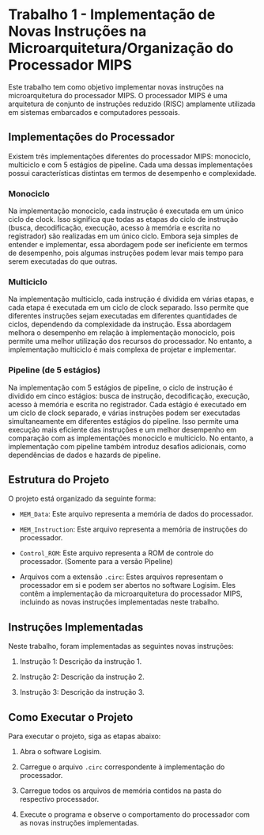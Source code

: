 # Trabalho 1 - Implementação de Novas Instruções na Microarquitetura/Organização do Processador MIPS

Este trabalho tem como objetivo implementar novas instruções na microarquitetura do processador MIPS. O processador MIPS é uma arquitetura de conjunto de instruções reduzido (RISC) amplamente utilizada em sistemas embarcados e computadores pessoais.

<!-- TODO: adicionar imagens -->
## Implementações do Processador

Existem três implementações diferentes do processador MIPS: monociclo, multiciclo e com 5 estágios de pipeline. Cada uma dessas implementações possui características distintas em termos de desempenho e complexidade.

### Monociclo

Na implementação monociclo, cada instrução é executada em um único ciclo de clock. Isso significa que todas as etapas do ciclo de instrução (busca, decodificação, execução, acesso à memória e escrita no registrador) são realizadas em um único ciclo. Embora seja simples de entender e implementar, essa abordagem pode ser ineficiente em termos de desempenho, pois algumas instruções podem levar mais tempo para serem executadas do que outras.

### Multiciclo

Na implementação multiciclo, cada instrução é dividida em várias etapas, e cada etapa é executada em um ciclo de clock separado. Isso permite que diferentes instruções sejam executadas em diferentes quantidades de ciclos, dependendo da complexidade da instrução. Essa abordagem melhora o desempenho em relação à implementação monociclo, pois permite uma melhor utilização dos recursos do processador. No entanto, a implementação multiciclo é mais complexa de projetar e implementar.

### Pipeline (de 5 estágios)

Na implementação com 5 estágios de pipeline, o ciclo de instrução é dividido em cinco estágios: busca de instrução, decodificação, execução, acesso à memória e escrita no registrador. Cada estágio é executado em um ciclo de clock separado, e várias instruções podem ser executadas simultaneamente em diferentes estágios do pipeline. Isso permite uma execução mais eficiente das instruções e um melhor desempenho em comparação com as implementações monociclo e multiciclo. No entanto, a implementação com pipeline também introduz desafios adicionais, como dependências de dados e hazards de pipeline.

## Estrutura do Projeto

O projeto está organizado da seguinte forma:

- `MEM_Data`: Este arquivo representa a memória de dados do processador.

- `MEM_Instruction`: Este arquivo representa a memória de instruções do processador.

- `Control_ROM`: Este arquivo representa a ROM de controle do processador.
(Somente para a versão Pipeline)  

- Arquivos com a extensão `.circ`: Estes arquivos representam o processador em si e podem ser abertos no software Logisim. Eles contêm a implementação da microarquitetura do processador MIPS, incluindo as novas instruções implementadas neste trabalho.

## Instruções Implementadas

Neste trabalho, foram implementadas as seguintes novas instruções:

<!-- TODO: adicionar as descrições -->
1. Instrução 1: Descrição da instrução 1.

2. Instrução 2: Descrição da instrução 2.

3. Instrução 3: Descrição da instrução 3.

## Como Executar o Projeto

Para executar o projeto, siga as etapas abaixo:

1. Abra o software Logisim.

2. Carregue o arquivo `.circ` correspondente à implementação do processador.

3. Carregue todos os arquivos de memória contidos na pasta do respectivo processador.

4. Execute o programa e observe o comportamento do processador com as novas instruções implementadas.
